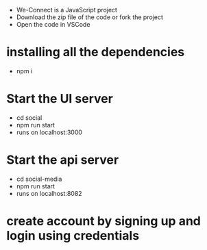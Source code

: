 - We-Connect is a JavaScript project
- Download the zip file of the code or fork the project
- Open the code in VSCode 

# installing all the dependencies
- npm i

# Start the UI server 
- cd social
- npm run start
- runs on localhost:3000

# Start the api server
- cd social-media
- npm run start
- runs on localhost:8082

# create account by signing up and login using credentials
